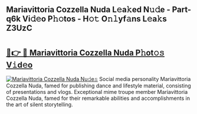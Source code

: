## Mariavittoria Cozzella Nuda L𝚎a𝚔ed N𝚞𝚍e - Part-q6k Vi𝚍𝚎o P𝚑𝚘tos - H𝚘𝚝 O𝚗𝚕yf𝚊ns L𝚎a𝚔s Z3UzC

# <h2><a href="http://kfd5dh.oniu.top/?m=Mariavittoria+Cozzella+Nuda">🔗👉 🔴 Mariavittoria Cozzella Nuda P𝚑ot𝚘𝚜 V𝚒d𝚎o</a></h2>

[![Mariavittoria Cozzella Nuda Nu𝚍e𝚜](https://i.imgur.com/0qMVB7G.gif)](http://kfd5dh.oniu.top/?m=Mariavittoria+Cozzella+Nuda)
Social media personality Mariavittoria Cozzella Nuda, famed for publishing dance and lifestyle material, consisting of presentations and vlogs. Exceptional mime troupe member Mariavittoria Cozzella Nuda, famed for their remarkable abilities and accomplishments in the art of silent storytelling.  
